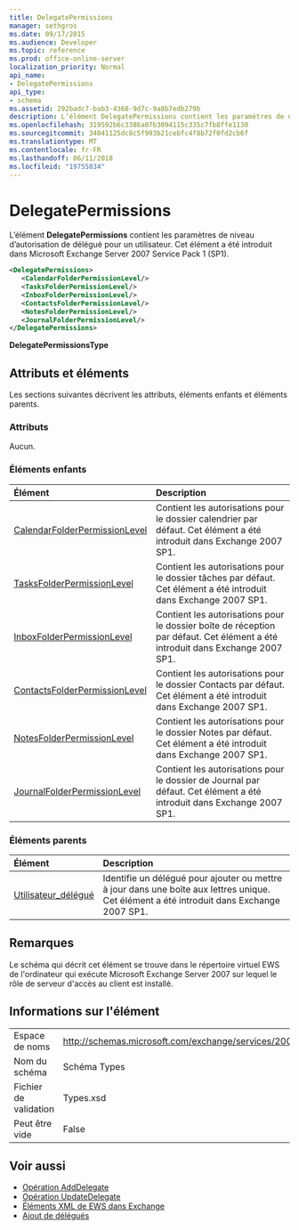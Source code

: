 ```yaml
---
title: DelegatePermissions
manager: sethgros
ms.date: 09/17/2015
ms.audience: Developer
ms.topic: reference
ms.prod: office-online-server
localization_priority: Normal
api_name:
- DelegatePermissions
api_type:
- schema
ms.assetid: 292badc7-bab3-4368-9d7c-9a8b7edb279b
description: L’élément DelegatePermissions contient les paramètres de niveau d’autorisation de délégué pour un utilisateur. Cet élément a été introduit dans Microsoft Exchange Server 2007 Service Pack 1 (SP1).
ms.openlocfilehash: 319592b6c3386a07b3094115c335c7fb8ffe1130
ms.sourcegitcommit: 34041125dc8c5f993b21cebfc4f8b72f0fd2cb6f
ms.translationtype: MT
ms.contentlocale: fr-FR
ms.lasthandoff: 06/11/2018
ms.locfileid: "19755834"
---
```

# <a name="delegatepermissions"></a>DelegatePermissions

L’élément **DelegatePermissions** contient les paramètres de niveau d’autorisation de délégué pour un utilisateur. Cet élément a été introduit dans Microsoft Exchange Server 2007 Service Pack 1 (SP1). 
  
```xml
<DelegatePermissions>
   <CalendarFolderPermissionLevel/>
   <TasksFolderPermissionLevel/>
   <InboxFolderPermissionLevel/>
   <ContactsFolderPermissionLevel/>
   <NotesFolderPermissionLevel/>
   <JournalFolderPermissionLevel/>
</DelegatePermissions>
```

**DelegatePermissionsType**

## <a name="attributes-and-elements"></a>Attributs et éléments

Les sections suivantes décrivent les attributs, éléments enfants et éléments parents.
  
### <a name="attributes"></a>Attributs

Aucun.
  
### <a name="child-elements"></a>Éléments enfants

|**Élément**|**Description**|
|:-----|:-----|
|[CalendarFolderPermissionLevel](calendarfolderpermissionlevel.md) <br/> |Contient les autorisations pour le dossier calendrier par défaut. Cet élément a été introduit dans Exchange 2007 SP1.  <br/> |
|[TasksFolderPermissionLevel](tasksfolderpermissionlevel.md) <br/> |Contient les autorisations pour le dossier tâches par défaut. Cet élément a été introduit dans Exchange 2007 SP1.  <br/> |
|[InboxFolderPermissionLevel](inboxfolderpermissionlevel.md) <br/> |Contient les autorisations pour le dossier boîte de réception par défaut. Cet élément a été introduit dans Exchange 2007 SP1.  <br/> |
|[ContactsFolderPermissionLevel](contactsfolderpermissionlevel.md) <br/> |Contient les autorisations pour le dossier Contacts par défaut. Cet élément a été introduit dans Exchange 2007 SP1.  <br/> |
|[NotesFolderPermissionLevel](notesfolderpermissionlevel.md) <br/> |Contient les autorisations pour le dossier Notes par défaut. Cet élément a été introduit dans Exchange 2007 SP1.  <br/> |
|[JournalFolderPermissionLevel](journalfolderpermissionlevel.md) <br/> |Contient les autorisations pour le dossier de Journal par défaut. Cet élément a été introduit dans Exchange 2007 SP1.  <br/> |
   
### <a name="parent-elements"></a>Éléments parents

|**Élément**|**Description**|
|:-----|:-----|
|[Utilisateur_délégué](delegateuser.md) <br/> |Identifie un délégué pour ajouter ou mettre à jour dans une boîte aux lettres unique. Cet élément a été introduit dans Exchange 2007 SP1.  <br/> |
   
## <a name="remarks"></a>Remarques

Le schéma qui décrit cet élément se trouve dans le répertoire virtuel EWS de l'ordinateur qui exécute Microsoft Exchange Server 2007 sur lequel le rôle de serveur d'accès au client est installé.
  
## <a name="element-information"></a>Informations sur l'élément

|||
|:-----|:-----|
|Espace de noms  <br/> |http://schemas.microsoft.com/exchange/services/2006/types  <br/> |
|Nom du schéma  <br/> |Schéma Types  <br/> |
|Fichier de validation  <br/> |Types.xsd  <br/> |
|Peut être vide  <br/> |False  <br/> |
   
## <a name="see-also"></a>Voir aussi

- [Opération AddDelegate](adddelegate-operation.md) 
- [Opération UpdateDelegate](updatedelegate-operation.md)
- [Éléments XML de EWS dans Exchange](ews-xml-elements-in-exchange.md)
- [Ajout de délégués](http://msdn.microsoft.com/library/3a744150-66a3-4a13-9433-793603ba5038%28Office.15%29.aspx)

